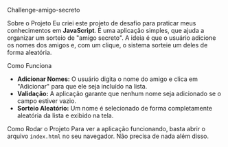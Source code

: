 ﻿Challenge-amigo-secreto

Sobre o Projeto
Eu criei este projeto de desafio para praticar meus conhecimentos em **JavaScript**. É uma aplicação simples, que ajuda a organizar um sorteio de "amigo secreto". A ideia é que o usuário adicione os nomes dos amigos e, com um clique, o sistema sorteie um deles de forma aleatória.

Como Funciona
-   **Adicionar Nomes:** O usuário digita o nome do amigo e clica em "Adicionar" para que ele seja incluído na lista.
-   **Validação:** A aplicação garante que nenhum nome seja adicionado se o campo estiver vazio.
-   **Sorteio Aleatório:** Um nome é selecionado de forma completamente aleatória da lista e exibido na tela.

Como Rodar o Projeto
Para ver a aplicação funcionando, basta abrir o arquivo `index.html` no seu navegador. Não precisa de nada além disso.

